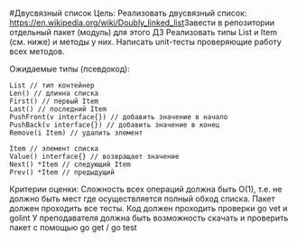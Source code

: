 #Двусвязный список
Цель: Реализовать двусвязный список: https://en.wikipedia.org/wiki/Doubly_linked_list​
Завести в репозитории отдельный пакет (модуль) для этого ДЗ
Реализовать типы List и Item (см. ниже) и методы у них.
Написать unit-тесты проверяющие работу всех методов.

Ожидаемые типы (псевдокод):
​
```
List // тип контейнер
Len() // длинна списка
First() // первый Item
Last() // последний Item
PushFront(v interface{}) // добавить значение в начало
PushBack(v interface{}) // добавить значение в конец
Remove(i Item) // удалить элемент
​
Item // элемент списка
Value() interface{} // возвращает значение
Next() *Item // следующий Item
Prev() *Item // предыдущий
```
Критерии оценки: Сложность всех операций должна быть O(1), т.е. не должно быть мест где осуществляется полный обход списка.
Пакет должен проходить все тесты.
Код должен проходить проверки go vet и golint
У преподавателя должна быть возможность скачать и проверить пакет с помощью go get / go test